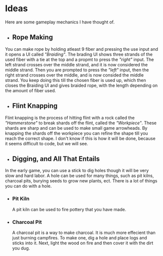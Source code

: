 # Ideas
Here are some gameplay mechanics I have thought of.

- ## Rope Making
You can make rope by holding atleast 9 fiber and pressing the use input and it opens a UI called *"Braiding"*.
The brading UI shows three strands of the used fiber with a tie at the top and a propmt to press the *"right"* input. The left strand crosses over the middle strand, and it is now considered the middle strand.
Then you are prompted to press the *"left"* input, then the right strand crosses over the middle, and is now consided the middle strand.
You keep doing this till the chosen fiber is used up, which then closes the Braiding UI and gives braided rope, with the length depending on the amount of fiber used.

- ## Flint Knapping
Flint knapping is the process of hitting flint with a rock called the *"Hammerstone"* to break shards off the flint, called the *"Workpiece"*. These shards are sharp and can be used to make small game arrowheads.
By knapping the shards off the workpiece you can refine the shape till you reach the correct shape. I don't know if this is how it will be done, because it seems difficult to code, but we will see.

- ## Digging, and All That Entails
In the early game, you can use a stick to dig holes though it will be very slow and hard labor. A hole can be used for many things, such as pit kilns, charcoal pits, burying seeds to grow new plants, ect. There is a lot of things you can do with a hole.
  - ### Pit Kiln
    A pit kiln can be used to fire pottery that you have made.
  - ### Charcoal Pit
    A charcoal pit is a way to make charcoal. It is much more effecient than just burning campfires. To make one, dig a hole and place logs and sticks into it. Next, light the wood on fire and then cover it with the dirt you dug.

